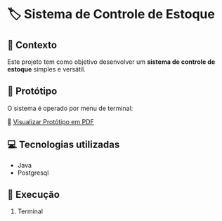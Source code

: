 # 🏷️ Sistema de Controle de Estoque

## 📘 Contexto
Este projeto tem como objetivo desenvolver um **sistema de controle de estoque** simples e versátil.

## 🧱 Protótipo
O sistema é operado por menu de terminal:

📄 [Visualizar Protótipo em PDF](./desing/Prototipo.pdf)

## 💻 Tecnologias utilizadas
- Java
- Postgresql


## 🚀 Execução
1. Terminal

